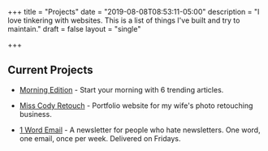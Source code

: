 +++
title = "Projects"
date = "2019-08-08T08:53:11-05:00"
description = "I love tinkering with websites. This is a list of things I've built and try to maintain."
draft = false
layout = "single"

+++

## Current Projects


* [Morning Edition](morningedition) - Start your morning with 6 trending articles. 

* [Miss Cody Retouch](https://misscody.com) - Portfolio website for my wife's photo retouching business. 

* [1 Word Email](https://1word.email) - A newsletter for people who hate newsletters. One word, one email, once per week. Delivered on Fridays. 


